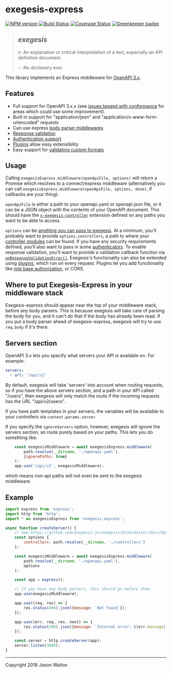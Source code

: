 # exegesis-express

[![NPM version](https://badge.fury.io/js/exegesis-express.svg)](https://npmjs.org/package/exegesis-express)
[![Build Status](https://travis-ci.org/exegesis-js/exegesis-express.svg)](https://travis-ci.org/exegesis-js/exegesis-express)
[![Coverage Status](https://coveralls.io/repos/exegesis-js/exegesis-express/badge.svg)](https://coveralls.io/r/exegesis-js/exegesis-express)
[![Greenkeeper badge](https://badges.greenkeeper.io/exegesis-js/exegesis-express.svg)](https://greenkeeper.io/)

> ## *exegesis*
>
> *n.* An explanation or critical interpretation of a text, especially an
> API definition document.
>
> -- No dictionary ever

This library implements an Express middleware for
[OpenAPI 3.x](https://github.com/OAI/OpenAPI-Specification/blob/master/versions/3.0.1.md#requestBodyObject).

## Features

* Full support for OpenAPI 3.x.x (see [issues tagged with conformance](https://github.com/exegesis-js/exegesis/issues?q=is%3Aissue+is%3Aopen+label%3Aconformance) for areas which could use some improvement).
* Built in support for "application/json" and "application/x-www-form-urlencoded" requests
* Can use express [body parser middlewares](https://github.com/exegesis-js/exegesis/blob/master/docs/Options.md#mimetypeparsers)
* [Response validation](https://github.com/exegesis-js/exegesis/blob/master/docs/Options.md#onresponsevalidationerror)
* [Authentication support](https://github.com/exegesis-js/exegesis/blob/master/docs/OAS3%20Security.md)
* [Plugins](https://github.com/exegesis-js/exegesis/tree/master/docs) allow easy extensibility
* Easy support for [validating custom formats](https://github.com/exegesis-js/exegesis/blob/master/docs/Options.md#customformats)

## Usage

Calling `exegesisExpress.middleware(openApiFile, options)` will return a Promise
which resolves to a connect/express middleware (alternatively you can call
`exegesisExpress.middleware(openApiFile, options, done)`, if callbacks are your
thing).

`openApiFile` is either a path to your openapi.yaml or openapi.json file,
or it can be a JSON object with the contents of your OpenAPI document.  This
should have the [`x-exegesis-controller`](https://github.com/exegesis-js/exegesis/blob/master/docs/OAS3%20Specification%20Extensions.md)
extension defined on any paths you want to be able to access.

`options` can be [anything you can pass to exegesis](https://github.com/exegesis-js/exegesis/blob/master/docs/Options.md).  At a
minimum, you'll probably want to provide `options.controllers`, a path to where
your [controller modules](https://github.com/exegesis-js/exegesis/blob/master/docs/Exegesis%20Controllers.md)
can be found.  If you have any security requirements defined, you'll also
want to pass in some [authenticators](https://github.com/exegesis-js/exegesis/blob/master/docs/OAS3%20Security.md).
To enable response validation, you'll want to provide a validation callback
function via [`onResponseValidationError()`](https://github.com/exegesis-js/exegesis/blob/master/docs/Options.md#onresponsevalidationerror).
Exegesis's functionality can also be extended using [plugins](https://github.com/exegesis-js/exegesis/tree/master/docs),
which run on every request.  Plugins let you add functionality like
[role base authorization](https://github.com/exegesis-js/exegesis-plugin-roles),
or CORS.

## Where to put Exegesis-Express in your middleware stack

Exegesis-express should appear near the top of your middleware stack, before
any body parsers.  This is because exegesis will take care of parsing the body
for you, and it can't do that if the body has already been read.  If you put
a body parser ahead of exegesis-express, exegesis will try to use `req.body`
if it's there.

## Servers section

OpenAPI 3.x lets you specify what servers your API is available on.  For example:

```yaml
servers:
  - url: '/api/v2'
```

By default, exegesis will take 'servers' into account when routing requests,
so if you have the above servers section, and a path in your API called
"/users", then exegesis will only match the route if the incoming requests has
the URL "/api/v2/users".

If you have path templates in your servers, the variables will be available to
your controllers via `context.params.server`.

If you specify the `ignoreServers` option, however, exegesis will ignore the
servers section, an route purely based on your paths.  This lets you do
something like:

```js
    const exegesisMiddleware = await exegesisExpress.middleware(
        path.resolve(__dirname, './openapi.yaml'),
        {ignorePaths: true}
    );
    app.use('/api/v2', exegesisMiddleware);
```

which means non-api paths will not even be sent to the exegesis middleware.

## Example

```js
import express from 'express';
import http from 'http';
import * as exegesisExpress from 'exegesis-express';

async function createServer() {
    // See https://github.com/exegesis-js/exegesis/blob/master/docs/Options.md
    const options {
        controllers: path.resolve(__dirname, './controllers')
    };

    const exegesisMiddleware = await exegesisExpress.middleware(
        path.resolve(__dirname, './openapi.yaml'),
        options
    );

    const app = express();

    // If you have any body parsers, this should go before them.
    app.use(exegesisMiddleware);

    app.use((req, res) => {
        res.status(404).json({message: `Not found`});
    });

    app.use((err, req, res, next) => {
        res.status(500).json({message: `Internal error: ${err.message}`});
    });

    const server = http.createServer(app);
    server.listen(3000);
}
```

---

Copyright 2018 Jason Walton
